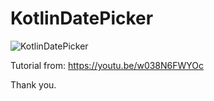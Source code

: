 # KotlinDatePicker

![KotlinDatePicker](https://user-images.githubusercontent.com/3993516/134149606-7995c5bc-cbfc-44a1-82ec-092318611984.png)

Tutorial from: https://youtu.be/w038N6FWYOc

Thank you.

